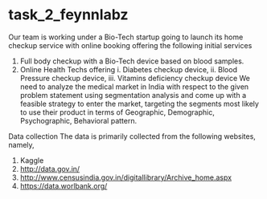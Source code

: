 # task_2_feynnlabz
Our team is working under a Bio-Tech startup going to launch its home checkup service with
online booking offering the following initial services
1) Full body checkup with a Bio-Tech device based on blood samples.
2) Online Health Techs offering i. Diabetes checkup device, ii. Blood Pressure checkup
device, iii. Vitamins deficiency checkup device
We need to analyze the medical market in India with respect to the given problem statement
using segmentation analysis and come up with a feasible strategy to enter the market,
targeting the segments most likely to use their product in terms of Geographic,
Demographic, Psychographic, Behavioral pattern.


Data collection
The data is primarily collected from the following websites, namely,
1) Kaggle
2) http://data.gov.in/
3) http://www.censusindia.gov.in/digitallibrary/Archive_home.aspx
4) https://data.worlbank.org/

